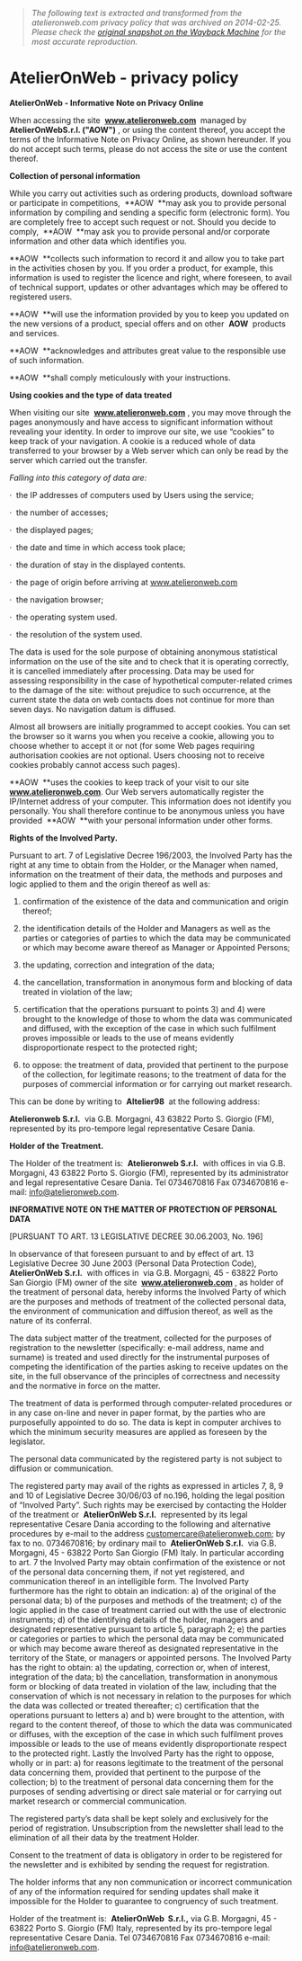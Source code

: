 > *The following text is extracted and transformed from the atelieronweb.com privacy policy that was archived on 2014-02-25. Please check the [original snapshot on the Wayback Machine](https://web.archive.org/web/20140225133308id_/http%3A//www.atelieronweb.com/eng/content/privacy_policy) for the most accurate reproduction.*

# AtelierOnWeb - privacy policy

**AtelierOnWeb - Informative Note on Privacy Online**

When accessing the site  **www.atelieronweb.com**  managed by  **AtelierOnWebS.r.l. ("AOW")** , or using the content thereof, you accept the terms of the Informative Note on Privacy Online, as shown hereunder. If you do not accept such terms, please do not access the site or use the content thereof.

  


 **Collection of personal information**

While you carry out activities such as ordering products, download software or participate in competitions,  **AOW  **may ask you to provide personal information by compiling and sending a specific form (electronic form). You are completely free to accept such request or not. Should you decide to comply,  **AOW  **may ask you to provide personal and/or corporate information and other data which identifies you.

**AOW  **collects such information to record it and allow you to take part in the activities chosen by you. If you order a product, for example, this information is used to register the licence and right, where foreseen, to avail of technical support, updates or other advantages which may be offered to registered users.

**AOW  **will use the information provided by you to keep you updated on the new versions of a product, special offers and on other  **AOW**  products and services.

**AOW  **acknowledges and attributes great value to the responsible use of such information.

**AOW  **shall comply meticulously with your instructions.

 **Using cookies and the type of data treated**

  


When visiting our site  **www.atelieronweb.com** , you may move through the pages anonymously and have access to significant information without revealing your identity. In order to improve our site, we use “cookies” to keep track of your navigation. A cookie is a reduced whole of data transferred to your browser by a Web server which can only be read by the server which carried out the transfer.

_Falling into this category of data are:_

  


·  the IP addresses of computers used by Users using the service;

·  the number of accesses;

·  the displayed pages;

·  the date and time in which access took place;

·  the duration of stay in the displayed contents.

·  the page of origin before arriving at www.atelieronweb.com

·  the navigation browser;

·  the operating system used.

·  the resolution of the system used.

  


The data is used for the sole purpose of obtaining anonymous statistical information on the use of the site and to check that it is operating correctly, it is cancelled immediately after processing. Data may be used for assessing responsibility in the case of hypothetical computer-related crimes to the damage of the site: without prejudice to such occurrence, at the current state the data on web contacts does not continue for more than seven days. No navigation datum is diffused.

Almost all browsers are initially programmed to accept cookies. You can set the browser so it warns you when you receive a cookie, allowing you to choose whether to accept it or not (for some Web pages requiring authorisation cookies are not optional. Users choosing not to receive cookies probably cannot access such pages).

 **AOW  **uses the cookies to keep track of your visit to our site  **www.atelieronweb.com**. Our Web servers automatically register the IP/Internet address of your computer. This information does not identify you personally. You shall therefore continue to be anonymous unless you have provided  **AOW  **with your personal information under other forms.

 **Rights of the Involved Party.**

  


Pursuant to art. 7 of Legislative Decree 196/2003, the Involved Party has the right at any time to obtain from the Holder, or the Manager when named, information on the treatment of their data, the methods and purposes and logic applied to them and the origin thereof as well as:

1) confirmation of the existence of the data and communication and origin thereof;

2) the identification details of the Holder and Managers as well as the parties or categories of parties to which the data may be communicated or which may become aware thereof as Manager or Appointed Persons;

3) the updating, correction and integration of the data;

4) the cancellation, transformation in anonymous form and blocking of data treated in violation of the law;

5) certification that the operations pursuant to points 3) and 4) were brought to the knowledge of those to whom the data was communicated and diffused, with the exception of the case in which such fulfilment proves impossible or leads to the use of means evidently disproportionate respect to the protected right;

6) to oppose: the treatment of data, provided that pertinent to the purpose of the collection, for legitimate reasons; to the treatment of data for the purposes of commercial information or for carrying out market research.

  


This can be done by writing to  **Altelier98**  at the following address:

**Atelieronweb S.r.l.**  via G.B. Morgagni, 43 63822 Porto S. Giorgio (FM), represented by its pro-tempore legal representative Cesare Dania.

**Holder of the Treatment.**

The Holder of the treatment is:  **Atelieronweb S.r.l.**  with offices in via G.B. Morgagni, 43 63822 Porto S. Giorgio (FM), represented by its administrator and legal representative Cesare Dania. Tel 0734670816 Fax 0734670816 e-mail: info@atelieronweb.com.

**INFORMATIVE NOTE ON THE MATTER OF PROTECTION OF PERSONAL DATA**

  


[PURSUANT TO ART. 13 LEGISLATIVE DECREE 30.06.2003, No. 196]

In observance of that foreseen pursuant to and by effect of art. 13 Legislative Decree 30 June 2003 (Personal Data Protection Code),  **AtelierOnWeb S.r.l.**  with offices in  via G.B. Morgagni, 45 - 63822 Porto San Giorgio (FM) owner of the site  **www.atelieronweb.com** , as holder of the treatment of personal data, hereby informs the Involved Party of which are the purposes and methods of treatment of the collected personal data, the environment of communication and diffusion thereof, as well as the nature of its conferral. 

The data subject matter of the treatment, collected for the purposes of registration to the newsletter (specifically: e-mail address, name and surname) is treated and used directly for the instrumental purposes of competing the identification of the parties asking to receive updates on the site, in the full observance of the principles of correctness and necessity and the normative in force on the matter.

The treatment of data is performed through computer-related procedures or in any case on-line and never in paper format, by the parties who are purposefully appointed to do so. The data is kept in computer archives to which the minimum security measures are applied as foreseen by the legislator.

The personal data communicated by the registered party is not subject to diffusion or communication. 

The registered party may avail of the rights as expressed in articles 7, 8, 9 and 10 of Legislative Decree 30/06/03 of no.196, holding the legal position of “Involved Party”. Such rights may be exercised by contacting the Holder of the treatment or  **AtelierOnWeb S.r.l.**  represented by its legal representative Cesare Dania according to the following and alternative procedures by e-mail to the address customercare@atelieronweb.com; by fax to no. 0734670816; by ordinary mail to  **AtelierOnWeb S.r.l.**  via G.B. Morgagni, 45 - 63822 Porto San Giorgio (FM) Italy. In particular according to art. 7 the Involved Party may obtain confirmation of the existence or not of the personal data concerning them, if not yet registered, and communication thereof in an intelligible form. The Involved Party furthermore has the right to obtain an indication: a) of the original of the personal data; b) of the purposes and methods of the treatment; c) of the logic applied in the case of treatment carried out with the use of electronic instruments; d) of the identifying details of the holder, managers and designated representative pursuant to article 5, paragraph 2; e) the parties or categories or parties to which the personal data may be communicated or which may become aware thereof as designated representative in the territory of the State, or managers or appointed persons. The Involved Party has the right to obtain: a) the updating, correction or, when of interest, integration of the data; b) the cancellation, transformation in anonymous form or blocking of data treated in violation of the law, including that the conservation of which is not necessary in relation to the purposes for which the data was collected or treated thereafter; c) certification that the operations pursuant to letters a) and b) were brought to the attention, with regard to the content thereof, of those to which the data was communicated or diffuses, with the exception of the case in which such fulfilment proves impossible or leads to the use of means evidently disproportionate respect to the protected right. Lastly the Involved Party has the right to oppose, wholly or in part: a) for reasons legitimate to the treatment of the personal data concerning them, provided that pertinent to the purpose of the collection; b) to the treatment of personal data concerning them for the purposes of sending advertising or direct sale material or for carrying out market research or commercial communication. 

The registered party’s data shall be kept solely and exclusively for the period of registration. Unsubscription from the newsletter shall lead to the elimination of all their data by the treatment Holder. 

Consent to the treatment of data is obligatory in order to be registered for the newsletter and is exhibited by sending the request for registration.

The holder informs that any non communication or incorrect communication of any of the information required for sending updates shall make it impossible for the Holder to guarantee to congruency of such treatment. 

Holder of the treatment is:  **AtelierOnWeb  S.r.l.,** via G.B. Morgagni, 45 - 63822 Porto S. Giorgio (FM) Italy, represented by its pro-tempore legal representative Cesare Dania. Tel 0734670816 Fax 0734670816 e-mail: info@atelieronweb.com.

  

